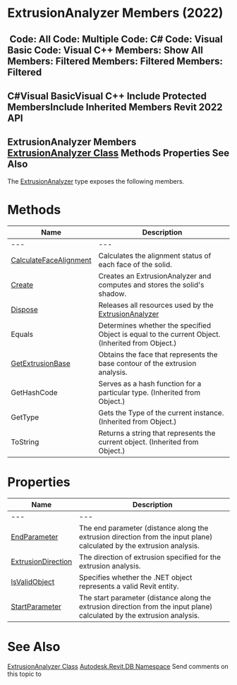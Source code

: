 # ExtrusionAnalyzer Members (2022)

﻿
 Code: All Code: Multiple Code: C# Code: Visual Basic Code: Visual C++  Members: Show All Members: Filtered Members: Filtered Members: Filtered   
---  
C#Visual BasicVisual C++
Include Protected MembersInclude Inherited Members
Revit 2022 API  
---  
ExtrusionAnalyzer Members  
[ExtrusionAnalyzer Class](ba9e3283-6868-8834-e8bf-2ea9e7358930.md "ExtrusionAnalyzer Class") Methods Properties See Also  
---  
The [ExtrusionAnalyzer](ba9e3283-6868-8834-e8bf-2ea9e7358930.md "ExtrusionAnalyzer Class") type exposes the following members.
# Methods
| Name | Description |
| --- | --- |
| --- | --- | --- |
| [CalculateFaceAlignment](7e51ca19-05ec-82e1-905d-df564b15a7d8.md "CalculateFaceAlignment Method") | Calculates the alignment status of each face of the solid. |
| [Create](60f25f96-c3f8-8191-a0a9-d298fe5cd10f.md "Create Method") | Creates an ExtrusionAnalyzer and computes and stores the solid's shadow. |
| [Dispose](5a8adeed-72ce-9eae-eca0-1d7225fcf2c5.md "Dispose Method") | Releases all resources used by the [ExtrusionAnalyzer](ba9e3283-6868-8834-e8bf-2ea9e7358930.md "ExtrusionAnalyzer Class") |
| Equals | Determines whether the specified Object is equal to the current Object. (Inherited from Object.) |
| [GetExtrusionBase](3e24586d-4a80-5331-8e79-74d1b6249ca6.md "GetExtrusionBase Method") | Obtains the face that represents the base contour of the extrusion analysis. |
| GetHashCode | Serves as a hash function for a particular type.  (Inherited from Object.) |
| GetType | Gets the Type of the current instance. (Inherited from Object.) |
| ToString | Returns a string that represents the current object. (Inherited from Object.) |

# Properties
| Name | Description |
| --- | --- |
| --- | --- | --- |
| [EndParameter](bebcd422-84f8-2086-d130-ef04abab4d64.md "EndParameter Property") | The end parameter (distance along the extrusion direction from the input plane) calculated by the extrusion analysis. |
| [ExtrusionDirection](556d164b-2d06-1bcf-d95a-6fa068db5745.md "ExtrusionDirection Property") | The direction of extrusion specified for the extrusion analysis. |
| [IsValidObject](d551619e-f297-4d50-5d61-51d217663502.md "IsValidObject Property") | Specifies whether the .NET object represents a valid Revit entity. |
| [StartParameter](7d4e2c44-7021-7d94-de0f-e964447b17bb.md "StartParameter Property") | The start parameter (distance along the extrusion direction from the input plane) calculated by the extrusion analysis. |

# See Also
[ExtrusionAnalyzer Class](ba9e3283-6868-8834-e8bf-2ea9e7358930.md "ExtrusionAnalyzer Class")
[Autodesk.Revit.DB Namespace](87546ba7-461b-c646-cbb1-2cb8f5bff8b2.md "Autodesk.Revit.DB Namespace")
Send comments on this topic to 